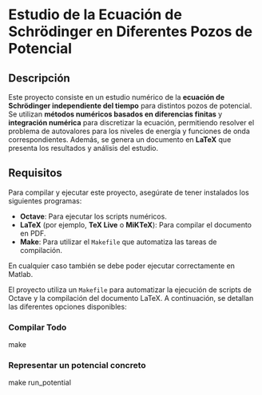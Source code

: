 # Estudio de la Ecuación de Schrödinger en Diferentes Pozos de Potencial

## Descripción

Este proyecto consiste en un estudio numérico de la **ecuación de Schrödinger independiente del tiempo** para distintos pozos de potencial. Se utilizan **métodos numéricos basados en diferencias finitas** y **integración numérica** para discretizar la ecuación, permitiendo resolver el problema de autovalores para los niveles de energía y funciones de onda correspondientes. Además, se genera un documento en **LaTeX** que presenta los resultados y análisis del estudio.

## Requisitos

Para compilar y ejecutar este proyecto, asegúrate de tener instalados los siguientes programas:

- **Octave**: Para ejecutar los scripts numéricos.
- **LaTeX** (por ejemplo, **TeX Live** o **MiKTeX**): Para compilar el documento en PDF.
- **Make**: Para utilizar el `Makefile` que automatiza las tareas de compilación.

En cualquier caso también se debe poder ejecutar correctamente en Matlab.

El proyecto utiliza un `Makefile` para automatizar la ejecución de scripts de Octave y la compilación del documento LaTeX. A continuación, se detallan las diferentes opciones disponibles:

### Compilar Todo

make

### Representar un potencial concreto

make run_potential
